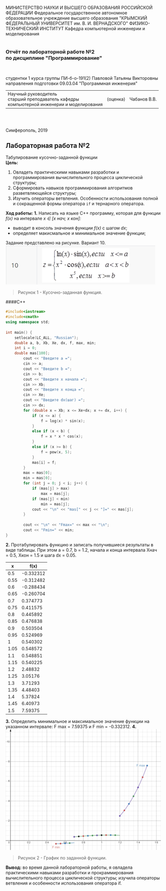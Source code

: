 МИНИСТЕРСТВО НАУКИ  И ВЫСШЕГО ОБРАЗОВАНИЯ РОССИЙСКОЙ ФЕДЕРАЦИИ
Федеральное государственное автономное образовательное учреждение высшего образования
"КРЫМСКИЙ ФЕДЕРАЛЬНЫЙ УНИВЕРСИТЕТ им. В. И. ВЕРНАДСКОГО"
ФИЗИКО-ТЕХНИЧЕСКИЙ ИНСТИТУТ
Кафедра компьютерной инженерии и моделирования
<br/><br/>

### Отчёт по лабораторной работе №2<br/> по дисциплине "Программирование"
<br/>

студентки 1 курса группы ПИ-б-о-191(2)
Павловой Татьяны Викторовны
направления подготовки 09.03.04 "Программная инженерия"
<br/>

<table>
<tr><td>Научный руководитель<br/> старший преподаватель кафедры<br/> компьютерной инженерии и моделирования</td>
<td>(оценка)</td>
<td>Чабанов В.В.</td>
</tr>
</table>
<br/><br/>

Симферополь, 2019

## Лабораторная работа №2
Табулирование кусочно-заданной функции<br>
**Цель:**  
1. Овладеть практическими навыками разработки и программирования вычислительного процесса циклической структуры;
2. Сформировать навыков программирования алгоритмов разветвляющейся структуры;
3. Изучить операторы ветвления. Особенности использования полной и сокращенной формы оператора `if` и тернарного оператора.

**Ход работы:**
**1\.**  Написать на языке C++ программу, которая для функции *f(x)* на интервале *x ∈ [x нач; x кон]:*
- выводит в консоль значения функции *f(x)* с шагом *dx*;
- определяет макисмальное и минимальное значение функции;

Задание представлено на рисунке. Вариант 10. <br>
![Рис. 1](https://github.com/dark-angel-jpg/Lab/blob/master/image%20lab%202/задание%20лаба%202.jpg?raw=true) 
>Рисунок 1 - Кусочно-заданная функция.

####С++
```cpp
#include<iostream>
#include<cmath>
using namespace std;

int main() {
	setlocale(LC_ALL, "Russian");
	double a, b, Xb, Xe, dx, f, max, min;
	int i = 0;
	double mas[100];
		cout << "Введите a =";
		cin >> a;
		cout << "Введите b =";
		cin >> b;
		cout << "Введите x начала =";
		cin >> Xb;
		cout << "Введите x конца =";
		cin >> Xe;
		cout << "Введите dx(шаг) =";
		cin >> dx;
		for (double x = Xb; x <= Xe+dx; x += dx, i++) {
			if (x <= a) {
				f = log(x) * sin(x);
			}
			else if (x < b) {
				f = x * x * cos(x);
			}
			else if (x >= b) {
				f = pow(x, 5);
			}
			mas[i] = f;
		}
		max = mas[0];
		min = mas[0];
		for (int j = 0; j < i; j++) {
			if (mas[j] > max)
				max = mas[j];
			if (mas[j] < min)
				min = mas[j];
			cout << "\n" << "mas[" << j << "]=" << mas[j];
		}
		
		cout << "\n" << "Fmax=" << max << "\n";
		cout << "Fmin=" << min;
}
```
**2\.** Протабулировать функцию и записать получившиеся результаты в виде таблицы.  При этом a = 0.7, b = 1.2, начала и конца интервала Xнач = 0.5, Xкон = 1.5 и шага dx = 0.05.
                    
| x  |  f(x) |
| ------------ | ------------ |
| 0.5  | -0.332312  |
| 0.55  | -0.312482  |
| 0.6  | -0.288434  |
| 0.65  | -0.260704  |
| 0.7  | 0.374773  |
| 0.75  | 0.411575  |
| 0.8  | 0.445892  |
| 0.85   | 0.476838  |
| 0.9  | 0.503504  |
| 0.95  | 0.524969  |
| 1  | 0.540302  |
| 1.05  | 0.548572  |
| 1.1  | 0.548851  |
| 1.15  | 0.540225  |
| 1.2  | 2.48832  |
| 1.25  | 3.05176  |
| 1.3  | 3.71293  |
| 1.35  | 4.48403  |
| 1.4  | 5.37824  |
| 1.45  | 6.40973  |
| 1.5  | 7.59375  | <br>
**3\.** Определить минимальное и максимальное значение функции на указанном интервале:
F max = 7.59375 и F min = -0.332312.
**4\.** 
![Рис.2](https://github.com/dark-angel-jpg/Lab/blob/master/image%20lab%202/Функция.jpg?raw=true)
>Рисунок 2 - График по заданной функции. 

**Вывод:** во время данной лабораторной работы, я овладела практическими навыками разработки и прокраммирования вычислительного процесса циклической структуры; изучила операторы ветвления и особенности использования оператора if. 
